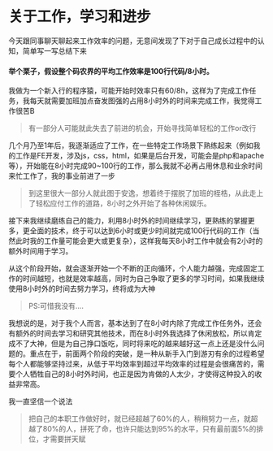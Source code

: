 # 关于工作，学习和进步

今天跟同事聊天聊起来工作效率的问题，无意间发现了下对于自己成长过程中的认知，简单写一写总结下来

#### 举个栗子，假设整个码农界的平均工作效率是100行代码/8小时。

我做为一个新入行的程序猿，可能开始时效率只有60/8h，这样为了完成工作任务，我每天就需要加班加点奋发图强的占用8小时外的时间来完成工作，我觉得工作很苦B

>有一部分人可能就此失去了前进的机会，开始寻找简单轻松的工作or改行

几个月乃至1年后，我逐渐适应了工作，在一些特定工作场景下熟练起来（例如我的工作是FE开发，涉及js，css，html，如果是后台开发，可能会是php和apache等），开始能在8小时完成90~100行的工作，那么我就不必再占用休息和业余时间来忙工作了，我的事业前进了一步

>到这里很大一部分人就此图于安逸，想着终于摆脱了加班的桎梏，从此走上了轻松应付工作的道路，8小时之外开始了各种休闲娱乐。

接下来我继续磨练自己的能力，利用8小时外的时间继续学习，更熟练的掌握更多，更全面的技术，终于可以达到6小时或更少时间就完成100行代码的工作（当然此时我的工作量可能会更大或更复杂），这样我每天8小时工作中就会有2小时的额外时间用于学习。

从这个阶段开始，就会逐渐开始一个不断的正向循环，个人能力越强，完成固定工作的时间越短，也就是效率越高，同时为自己争取了更多的学习时间，如果我继续使用8小时外的时间去努力学习，终将成为大神

>PS:可惜我没有....

我想说的是，对于我个人而言，基本达到了在8小时内除了完成工作任务外，还会有额外的时间去学习和研究其他技术，而在8小时外我选择了休闲放松，所以肯定成不了大神，但是为自己挣口饭吃，同时将来吃的越来越好这一点上还是没什么问题的。重点在于，前面两个阶段的突破，是一种从新手入门到游刃有余的过程希望每个人都能够坚持过来，从低于平均效率到超过平均效率的过程是会很痛苦的，需要个人牺牲自己的8小时外时间，也正是因为肯做的人太少，才使得这种投入的收益非常高。

我一直坚信一个说法

>把自己的本职工作做好时，就已经超越了60%的人，稍稍努力一点，就超越了80%的人，拼死了命，也许只能达到95%的水平，只有最前面5%的排位，才需要拼天赋 

